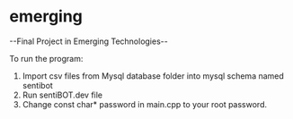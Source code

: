 # emerging

--Final Project in Emerging Technologies--

To run the program:

1. Import csv files from Mysql database folder into mysql schema named sentibot
2. Run sentiBOT.dev file
3. Change const char* password in main.cpp to your root password.
